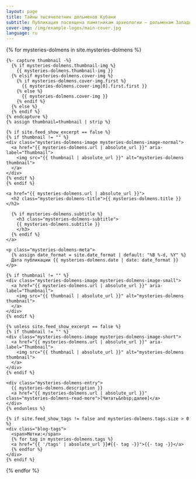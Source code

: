 ```yaml
---
layout: page
title: Тайны тысячелетних дольменов Кубани
subtitle: Публикация посвящена памятникам археологии — дольменам Западного Кавказа
cover-img: /img/example-logos/main-cover.jpg
language: ru
---
```

<div class="mysteries-dolmenss-list">
  {% for mysteries-dolmens in site.mysteries-dolmens %}
  <article class="mysteries-dolmens-preview">

    {%- capture thumbnail -%}
      {% if mysteries-dolmens.thumbnail-img %}
        {{ mysteries-dolmens.thumbnail-img }}
      {% elsif mysteries-dolmens.cover-img %}
        {% if mysteries-dolmens.cover-img.first %}
          {{ mysteries-dolmens.cover-img[0].first.first }}
        {% else %}
          {{ mysteries-dolmens.cover-img }}
        {% endif %}
      {% else %}
      {% endif %}
    {% endcapture %}
    {% assign thumbnail=thumbnail | strip %}

    {% if site.feed_show_excerpt == false %}
    {% if thumbnail != "" %}
    <div class="mysteries-dolmens-image mysteries-dolmens-image-normal">
      <a href="{{ mysteries-dolmens.url | absolute_url }}" aria-label="Thumbnail">
        <img src="{{ thumbnail | absolute_url }}" alt="mysteries-dolmens thumbnail">
      </a>
    </div>
    {% endif %}
    {% endif %}

    <a href="{{ mysteries-dolmens.url | absolute_url }}">
      <h2 class="mysteries-dolmens-title">{{ mysteries-dolmens.title }}</h2>

      {% if mysteries-dolmens.subtitle %}
        <h3 class="mysteries-dolmens-subtitle">
        {{ mysteries-dolmens.subtitle }}
        </h3>
      {% endif %}
    </a>

    <p class="mysteries-dolmens-meta">
      {% assign date_format = site.date_format | default: "%B %-d, %Y" %}
      Дата публикации {{ mysteries-dolmens.date | date: date_format }}
    </p>

    {% if thumbnail != "" %}
    <div class="mysteries-dolmens-image mysteries-dolmens-image-small">
      <a href="{{ mysteries-dolmens.url | absolute_url }}" aria-label="Thumbnail">
        <img src="{{ thumbnail | absolute_url }}" alt="mysteries-dolmens thumbnail">
      </a>
    </div>
    {% endif %}

    {% unless site.feed_show_excerpt == false %}
    {% if thumbnail != "" %}
    <div class="mysteries-dolmens-image mysteries-dolmens-image-short">
      <a href="{{ mysteries-dolmens.url | absolute_url }}" aria-label="Thumbnail">
        <img src="{{ thumbnail | absolute_url }}" alt="mysteries-dolmens thumbnail">
      </a>
    </div>
    {% endif %}

    <div class="mysteries-dolmens-entry">
      {{ mysteries-dolmens.description }}
      <a href="{{ mysteries-dolmens.url | absolute_url }}" class="mysteries-dolmens-read-more">[Читать&nbsp;далее]</a>
    </div>
    {% endunless %}

    {% if site.feed_show_tags != false and mysteries-dolmens.tags.size > 0 %}
    <div class="blog-tags">
      <span>Метки:</span>
      {% for tag in mysteries-dolmens.tags %}
      <a href="{{ '/tags' | absolute_url }}#{{- tag -}}">{{- tag -}}</a>
      {% endfor %}
    </div>
    {% endif %}

   </article>
  {% endfor %}
</div>